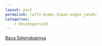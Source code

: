 ```yaml
---
layout: post
permalink: /arti-mimpi-kipas-angin-jatuh/
categories:
    - Uncategorized
---
```


[Baca Selengkapnya](/05)